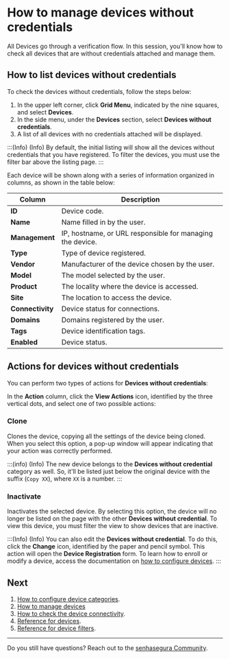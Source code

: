 # How to manage devices without credentials

All Devices go through a verification flow. In this session, you'll know how to check all devices that are without credentials attached and manage them.

## How to list devices without credentials

To check the devices without credentials, follow the steps below:

1. In the upper left corner, click **Grid Menu**, indicated by the nine squares, and select **Devices**.
2. In the side menu, under the **Devices** section, select **Devices without credentials**.
3. A list of all devices with no credentials attached will be displayed.

:::(Info) (Info)
By default, the initial listing will show all the devices without credentials that you have registered. To filter the devices, you must use the filter bar above the listing page.
:::

Each device will be shown along with a series of information organized in columns, as shown in the table below:

| **Column** | **Description** |
| --- | --- |
| **ID** | Device code. |
| **Name** | Name filled in by the user. |
| **Management** | IP, hostname, or URL responsible for managing the device. |
| **Type** | Type of device registered. |
| **Vendor** | Manufacturer of the device chosen by the user. |
| **Model** | The model selected by the user. |
| **Product** | The locality where the device is accessed. |
| **Site** | The location to access the device. |
| **Connectivity** | Device status for connections. |
| **Domains** | Domains registered by the user. |
| **Tags** | Device identification tags. |
| **Enabled** | Device status. |

## Actions for devices without credentials

You can perform two types of actions for **Devices without credentials**:

In the **Action** column, click the **View Actions** icon, identified by the three vertical dots, and select one of two possible actions:

### Clone
Clones the device, copying all the settings of the device being cloned. When you select this option, a pop-up window will appear indicating that your action was correctly performed.

:::(info) (Info)
The new device belongs to the **Devices without credential** category as well. So, it'll be listed just below the original device with the suffix (`Copy XX`), where `XX` is a number.
:::

### Inactivate
Inactivates the selected device. By selecting this option, the device will no longer be listed on the page with the other **Devices without credential**. To view this device, you must filter the view to show devices that are inactive.

:::(Info) (Info)
You can also edit the **Devices without credential**. To do this, click the **Change** icon, identified by the paper and pencil symbol. This action will open the **Device Registration** form. To learn how to enroll or modify a device, access the documentation on [how to configure devices](/v3-32/docs/pam-devices-management).
:::

## Next

1. [How to configure device categories](/v3-32/docs/pam-how-to-configure-devices).
2. [How to manage devices](/v3-32/docs/pam-how-to-edit-clone-disable-or-reactivate-a-device)
3. [How to check the device connectivity](/v3-32/docs/pam-devices-connectivity-test).
4. [Reference for devices](/v3-32/docs/pam-reference-for-devices).
5. [Reference for device filters](/v3-32/docs/pam-reference-for-device-filters).

***

Do you still have questions? Reach out to the [senhasegura Community](https://community.senhasegura.io/).